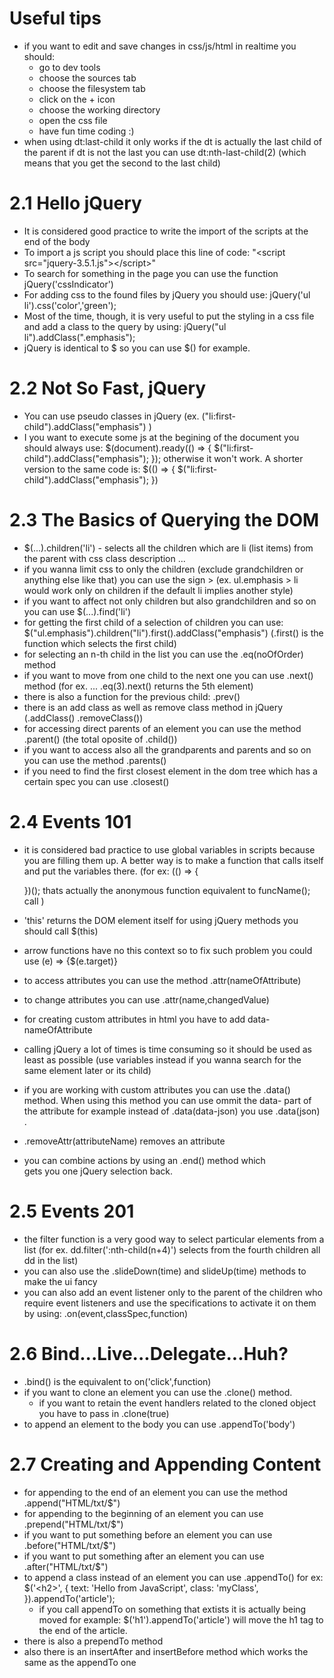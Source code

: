 # Useful tips

- if you want to edit and save changes in css/js/html in
  realtime you should:
  - go to dev tools
  - choose the sources tab
  - choose the filesystem tab
  - click on the + icon
  - choose the working directory
  - open the css file
  - have fun time coding :)
- when using dt:last-child it only works if the dt is actually
  the last child of the parent if dt is not the last you can use
  dt:nth-last-child(2) (which means that you get the second to
  the last child)

# 2.1 Hello jQuery

- It is considered good practice to write the import of the scripts at the end of the body
- To import a js script you should place this line of code: "&lt;script src="jquery-3.5.1.js">&lt;/script>"
- To search for something in the page you can use the function
  jQuery('cssIndicator')
- For adding css to the found files by jQuery you should use:
  jQuery('ul li').css('color','green');
- Most of the time, though, it is very useful to put the
  styling in a css file and add a class to the query by using:
  jQuery("ul li").addClass(".emphasis");
- jQuery is identical to $ so you can use $() for example.

# 2.2 Not So Fast, jQuery

- You can use pseudo classes in jQuery
  (ex. ("li:first-child").addClass("emphasis") )
- I you want to execute some js at the begining of the
  document you should always use:
  $(document).ready(() => {
    $("li:first-child").addClass("emphasis");
  });
  otherwise it won't work. A shorter version to the same code
  is:
  $(() => {
    $("li:first-child").addClass("emphasis");
  })

# 2.3 The Basics of Querying the DOM

- \$(...).children('li') - selects all the children which are
  li (list items) from the parent with css class description
  ...
- if you wanna limit css to only the children (exclude
  grandchildren or anything else like that) you can use
  the sign > (ex. ul.emphasis > li would work only on
  children if the default li implies another style)
- if you want to affect not only children but also
  grandchildren and so on you can use \$(...).find('li')
- for getting the first child of a selection of children you
  can use:
  \$("ul.emphasis").children("li").first().addClass("emphasis")
  (.first() is the function which selects the first child)
- for selecting an n-th child in the list you can use the
  .eq(noOfOrder) method
- if you want to move from one child to the next one you can
  use .next() method (for ex. ... .eq(3).next() returns the
  5th element)
- there is also a function for the previous child: .prev()
- there is an add class as well as remove class method in
  jQuery (.addClass() .removeClass())
- for accessing direct parents of an element you can use
  the method .parent() (the total oposite of .child())
- if you want to access also all the grandparents and parents
  and so on you can use the method .parents()
- if you need to find the first closest element in the dom
  tree which has a certain spec you can use .closest()

# 2.4 Events 101

- it is considered bad practice to use global variables in
  scripts because you are filling them up. A better way is
  to make a function that calls itself and put the variables there.
  (for ex:
  (() => {

  })();
  thats actually the anonymous function equivalent to
  funcName(); call
  )

- 'this' returns the DOM element itself for using jQuery
  methods you should call \$(this)
- arrow functions have no this context so to fix such problem
  you could use (e) => {\$(e.target)}
- to access attributes you can use the method
  .attr(nameOfAttribute)
- to change attributes you can use .attr(name,changedValue)
- for creating custom attributes in html you have to add
  data-nameOfAttribute
- calling jQuery a lot of times is time consuming so it
  should be used as least as possible (use variables instead if you wanna search for the same element later or its child)
- if you are working with custom attributes you can use the
  .data() method. When using this method you can use ommit the
  data- part of the attribute for example instead of
  .data(data-json) you use .data(json) .
- .removeAttr(attributeName) removes an attribute
- you can combine actions by using an .end() method which  
  gets you one jQuery selection back.

# 2.5 Events 201

- the filter function is a very good way to select particular
  elements from a list
  (for ex. dd.filter(':nth-child(n+4)') selects from the fourth
  children all dd in the list)
- you can also use the .slideDown(time) and slideUp(time)
  methods to make the ui fancy
- you can also add an event listener only to the parent of the
  children who require event listeners and use the specifications to activate it on them by using:
  .on(event,classSpec,function)

# 2.6 Bind...Live...Delegate...Huh?

- .bind() is the equivalent to on('click',function)
- if you want to clone an element you can use the .clone()
  method.
  - if you want to retain the event handlers related to the
    cloned object you have to pass in .clone(true)
- to append an element to the body you can use
  .appendTo('body')

# 2.7 Creating and Appending Content

- for appending to the end of an element you can use
  the method .append("HTML/txt/\$")
- for appending to the beginning of an element you can
  use .prepend("HTML/txt/\$")
- if you want to put something before an element you can
  use .before("HTML/txt/\$")
- if you want to put something after an element you can
  use .after("HTML/txt/\$")
- to append a class instead of an element you can use
  .appendTo() for ex:
  \$('&lt;h2></h2>', {
  text: 'Hello from JavaScript',
  class: 'myClass',
  }).appendTo('article');
  - if you call appendTo on something that extists it is
    actually being moved for example:
    \$('h1').appendTo('article') will move the h1 tag to
    the end of the article.
- there is also a prependTo method
- also there is an insertAfter and insertBefore method
  which works the same as the appendTo one
